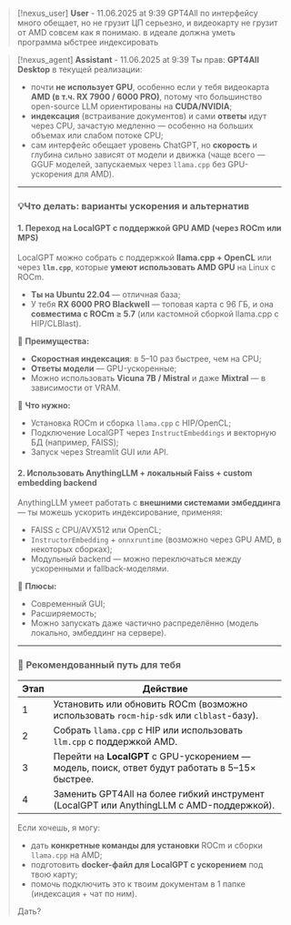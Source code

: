 >[!nexus_user] **User** - 11.06.2025 at 9:39
> GPT4All по интерфейсу много обещает, но не грузит ЦП серьезно, и видеокарту не грузит от AMD совсем как я понимаю. в идеале должна уметь программа ыбстрее индексировать
<!-- UID: c67b460c-00e8-4705-a0b2-8d88a0d35c4e -->




>[!nexus_agent] **Assistant** - 11.06.2025 at 9:39
> Ты прав: **GPT4All Desktop** в текущей реализации:
> 
> - почти **не использует GPU**, особенно если у тебя видеокарта **AMD (в т.ч. RX 7900 / 6000 PRO)**, потому что большинство open-source LLM ориентированы на **CUDA/NVIDIA**;
> - **индексация** (встраивание документов) и сами **ответы** идут через CPU, зачастую медленно — особенно на больших объемах или слабом потоке CPU;
> - сам интерфейс обещает уровень ChatGPT, но **скорость** и глубина сильно зависят от модели и движка (чаще всего — GGUF моделей, запускаемых через `llama.cpp` без GPU-ускорения для AMD).
> 
> ---
> 
> ### 💡Что делать: варианты ускорения и альтернатив
> 
> #### 1. **Переход на LocalGPT с поддержкой GPU AMD (через ROCm или MPS)**
> LocalGPT можно собрать с поддержкой **llama.cpp + OpenCL** или через **`llm.cpp`**, которые **умеют использовать AMD GPU** на Linux с ROCm.
> 
> - **Ты на Ubuntu 22.04** — отличная база;
> - У тебя **RX 6000 PRO Blackwell** — топовая карта с 96 ГБ, и она **совместима с ROCm ≥ 5.7** (или кастомной сборкой llama.cpp с HIP/CLBlast).
> 
> 📌 **Преимущества:**
> - **Скоростная индексация**: в 5–10 раз быстрее, чем на CPU;
> - **Ответы модели** — GPU-ускоренные;
> - Можно использовать **Vicuna 7B / Mistral** и даже **Mixtral** — в зависимости от VRAM.
> 
> 📌 **Что нужно:**
> - Установка ROCm и сборка `llama.cpp` с HIP/OpenCL;
> - Подключение LocalGPT через `InstructEmbeddings` и векторную БД (например, FAISS);
> - Запуск через Streamlit GUI или API.
> 
> #### 2. **Использовать AnythingLLM + локальный Faiss + custom embedding backend**
> AnythingLLM умеет работать с **внешними системами эмбеддинга** — ты можешь ускорить индексирование, применяя:
> 
> - FAISS с CPU/AVX512 или OpenCL;
> - `InstructorEmbedding` + `onnxruntime` (возможно через GPU AMD, в некоторых сборках);
> - Модульный backend — можно переключаться между ускоренными и fallback-моделями.
> 
> 📌 **Плюсы:**
> - Современный GUI;
> - Расширяемость;
> - Можно запускать даже частично распределённо (модель локально, эмбеддинг на сервере).
> 
> ---
> 
> ### 🚀 Рекомендованный путь для тебя
> 
> | Этап | Действие |
> |------|----------|
> | 1 | Установить или обновить ROCm (возможно использовать `rocm-hip-sdk` или `clblast`-базу). |
> | 2 | Собрать `llama.cpp` с HIP или использовать `llm.cpp` с поддержкой AMD. |
> | 3 | Перейти на **LocalGPT** с GPU-ускорением — модель, поиск, ответ будут работать в 5–15× быстрее. |
> | 4 | Заменить GPT4All на более гибкий инструмент (LocalGPT или AnythingLLM с AMD-поддержкой). |
> 
> Если хочешь, я могу:
> - дать **конкретные команды для установки** ROCm и сборки `llama.cpp` на AMD;
> - подготовить **docker-файл для LocalGPT с ускорением** под твою карту;
> - помочь подключить это к твоим документам в 1 папке (индексация + чат по ним).
> 
> Дать?
<!-- UID: b7bafcd3-ba59-489f-aa8c-6cdc8b738096 -->